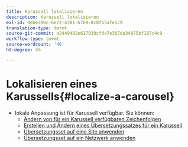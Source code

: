 ```yaml
---
title: Karussell lokalisieren
description: Karussell lokalisieren
exl-id: 9ebe390c-be72-4381-b7b9-8c8fb5afe1c9
translation-type: tm+mt
source-git-commit: a2449482e617939cfda7e367da34875bf187c4c9
workflow-type: tm+mt
source-wordcount: '46'
ht-degree: 4%

---
```


# Lokalisieren eines Karussells{#localize-a-carousel}

* lokale Anpassung ist für Karussell verfügbar. Sie können:
   * [Ändern von für ein Karussell verfügbaren Zeichenfolgen](/help/using/c-settings-other/c-translation-sets/c-localize-strings.md#section_l2z_hkn_xz)
   * [Erstellen und Ändern eines Übersetzungssatzes für ein Karussell](/help/using/c-settings-other/c-translation-sets/t-create-modify-translation-sets.md)
   * [Übersetzungsset auf eine Site anwenden](/help/using/c-settings-other/c-translation-sets/t-apply-a-translation-set-to-a-site.md)
   * [Übersetzungsset auf ein Netzwerk anwenden](/help/using/c-settings-other/c-translation-sets/t-apply-a-translation-set-to-a-network.md)
